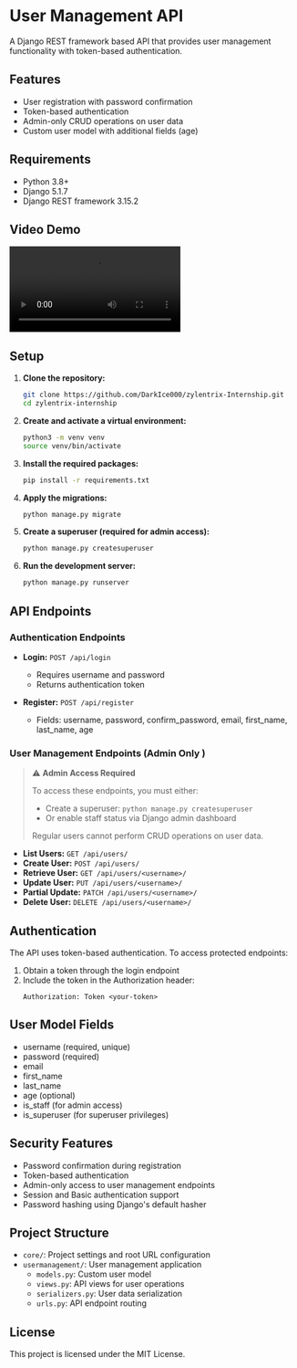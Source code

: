 # User Management API

A Django REST framework based API that provides user management functionality with token-based authentication.

## Features

- User registration with password confirmation
- Token-based authentication
- Admin-only CRUD operations on user data
- Custom user model with additional fields (age)

## Requirements

- Python 3.8+
- Django 5.1.7
- Django REST framework 3.15.2
  
## Video Demo

<video src="https://github.com/user-attachments/assets/8eec7471-525b-46d5-8ee4-138bd29fdc86"></video> 


## Setup

1. **Clone the repository:**

   ```bash
   git clone https://github.com/DarkIce000/zylentrix-Internship.git
   cd zylentrix-internship
   ```

2. **Create and activate a virtual environment:**

   ```bash
   python3 -m venv venv
   source venv/bin/activate
   ```

3. **Install the required packages:**

   ```bash
   pip install -r requirements.txt
   ```

4. **Apply the migrations:**

   ```bash
   python manage.py migrate
   ```

5. **Create a superuser (required for admin access):**

   ```bash
   python manage.py createsuperuser
   ```

6. **Run the development server:**

   ```bash
   python manage.py runserver
   ```

## API Endpoints

### Authentication Endpoints

- **Login:** `POST /api/login`

  - Requires username and password
  - Returns authentication token

- **Register:** `POST /api/register`
  - Fields: username, password, confirm_password, email, first_name, last_name, age

### User Management Endpoints (Admin Only )
> ⚠️ **Admin Access Required**
>
> To access these endpoints, you must either:
> - Create a superuser: `python manage.py createsuperuser`
> - Or enable staff status via Django admin dashboard
>
> Regular users cannot perform CRUD operations on user data.

- **List Users:** `GET /api/users/`
- **Create User:** `POST /api/users/`
- **Retrieve User:** `GET /api/users/<username>/`
- **Update User:** `PUT /api/users/<username>/`
- **Partial Update:** `PATCH /api/users/<username>/`
- **Delete User:** `DELETE /api/users/<username>/`

## Authentication

The API uses token-based authentication. To access protected endpoints:

1. Obtain a token through the login endpoint
2. Include the token in the Authorization header:
   ```
   Authorization: Token <your-token>
   ```

## User Model Fields

- username (required, unique)
- password (required)
- email
- first_name
- last_name
- age (optional)
- is_staff (for admin access)
- is_superuser (for superuser privileges)

## Security Features

- Password confirmation during registration
- Token-based authentication
- Admin-only access to user management endpoints
- Session and Basic authentication support
- Password hashing using Django's default hasher

## Project Structure

- `core/`: Project settings and root URL configuration
- `usermanagement/`: User management application
  - `models.py`: Custom user model
  - `views.py`: API views for user operations
  - `serializers.py`: User data serialization
  - `urls.py`: API endpoint routing

## License

This project is licensed under the MIT License.
